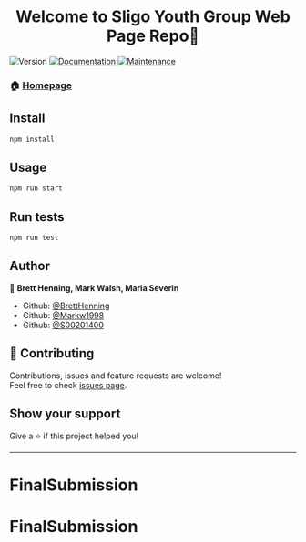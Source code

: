 <h1 align="center">Welcome to Sligo Youth Group Web Page Repo👋</h1>
<p>
  <img alt="Version" src="https://img.shields.io/badge/version-0.0.1-blue.svg?cacheSeconds=2592000" />
  <a href="https://github.com/hignz/whensitdue#readme" target="_blank">
    <img alt="Documentation" src="https://img.shields.io/badge/documentation-yes-brightgreen.svg" />
  </a>
  <a href="https://github.com/hignz/whensitdue/graphs/commit-activity" target="_blank">
    <img alt="Maintenance" src="https://img.shields.io/badge/Maintained%3F-yes-green.svg" />
  </a>
</p>

### 🏠 [Homepage](https://github.com/S00182302/syg-web3/tree/DevBranch)

## Install

```sh
npm install
```

## Usage

```sh
npm run start
```

## Run tests

```sh
npm run test
```

## Author

👤 **Brett Henning, Mark Walsh, Maria Severin**

* Github: [@BrettHenning](https://github.com/S00182302)
* Github: [@Markw1998](https://github.com/Markw1998)
* Github: [@S00201400](https://github.com/S00201400)

## 🤝 Contributing

Contributions, issues and feature requests are welcome!<br />Feel free to check [issues page](https://github.com/S00182302/syg-web3/issues).

## Show your support

Give a ⭐️ if this project helped you!

***
# FinalSubmission
# FinalSubmission
